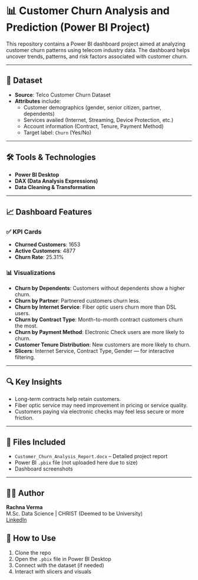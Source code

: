# 📊 Customer Churn Analysis and Prediction (Power BI Project)

This repository contains a Power BI dashboard project aimed at analyzing customer churn patterns using telecom industry data. The dashboard helps uncover trends, patterns, and risk factors associated with customer churn.

---

## 📁 Dataset

- **Source**: Telco Customer Churn Dataset
- **Attributes** include:
  - Customer demographics (gender, senior citizen, partner, dependents)
  - Services availed (Internet, Streaming, Device Protection, etc.)
  - Account information (Contract, Tenure, Payment Method)
  - Target label: `Churn` (Yes/No)

---

## 🛠️ Tools & Technologies

- **Power BI Desktop**
- **DAX (Data Analysis Expressions)**
- **Data Cleaning & Transformation**

---

## 📈 Dashboard Features

### ✅ KPI Cards
- **Churned Customers**: 1653  
- **Active Customers**: 4877  
- **Churn Rate**: 25.31%

### 📊 Visualizations
- **Churn by Dependents**: Customers without dependents show a higher churn.
- **Churn by Partner**: Partnered customers churn less.
- **Churn by Internet Service**: Fiber optic users churn more than DSL users.
- **Churn by Contract Type**: Month-to-month contract customers churn the most.
- **Churn by Payment Method**: Electronic Check users are more likely to churn.
- **Customer Tenure Distribution**: New customers are more likely to churn.
- **Slicers**: Internet Service, Contract Type, Gender — for interactive filtering.

---

## 🔍 Key Insights

- Long-term contracts help retain customers.
- Fiber optic service may need improvement in pricing or service quality.
- Customers paying via electronic checks may feel less secure or more friction.

---

## 📂 Files Included

- `Customer_Churn_Analysis_Report.docx` – Detailed project report
- Power BI `.pbix` file (not uploaded here due to size)
- Dashboard screenshots

---

## 👩‍💻 Author

**Rachna Verma**  
M.Sc. Data Science | CHRIST (Deemed to be University)  
[LinkedIn](https://www.linkedin.com/in/rachna-verma-a31516262?utm_source=share&utm_campaign=share_via&utm_content=profile&utm_medium=android_app)



## 📌 How to Use

1. Clone the repo
2. Open the `.pbix` file in Power BI Desktop
3. Connect with the dataset (if needed)
4. Interact with slicers and visuals



